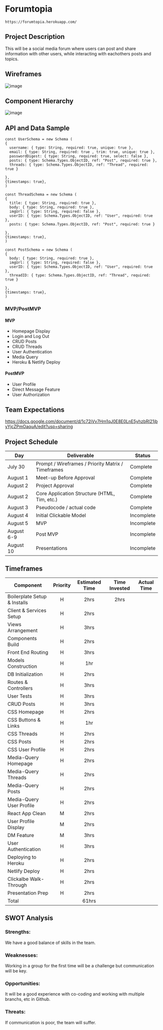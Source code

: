# Forumtopia
```
https://forumtopia.herokuapp.com/
```

## Project Description
This will be a social media forum where users can post and share information with other users, while interacting with eachothers posts and topics.

## Wireframes

![image](https://i.imgur.com/06OqHXt.png)

## Component Hierarchy

![image](https://i.imgur.com/MfbA3BK.png)

## API and Data Sample
```
const UserSchema = new Schema (
{ 
  username: { type: String, required: true, unique: true },
  email: { type: String, required: true , trim: true, unique: true },
  passwordDigest: { type: String, required: true, select: false },
  posts: { type: Schema.Types.ObjectID, ref: "Post", required: true },
  threads: { type: Schema.Types.ObjectID, ref: "Thread", required: true }
    
},
{timestamps: true},
)

const ThreadSchema = new Schema (
{ 
  title: { type: String, required: true },
  body: { type: String, required: true },
  imgUrl: { type: String, required: false },
  userID: { type: Schema.Types.ObjectID, ref: "User", required: true },
  posts: { type: Schema.Types.ObjectID, ref: "Post", required: true }
    
},
{timestamps: true},
)

const PostSchema = new Schema (
{ 
  body: { type: String, required: true },
  imgUrl: { type: String, required: false },
  userID: { type: Schema.Types.ObjectID, ref: "User", required: true },
  threadID: { type: Schema.Types.ObjectID, ref: "Thread", required: true }
    
},
{timestamps: true},
)
 ```
    
### MVP/PostMVP

#### MVP

- Homepage Display
- Login and Log Out
- CRUD Posts
- CRUD Threads
- User Authentication
- Media Query
- Heroku & Netlify Deploy


#### PostMVP

- User Profile
- Direct Message Feature
- User Authorization


## Team Expectations

https://docs.google.com/document/d/1c72iVv7Hm1qJ0E8E0LnE5yhzbRI21jbyYjcZPmOaquA/edit?usp=sharing

## Project Schedule

|  Day | Deliverable | Status
|---|---| ---|
|July 30| Prompt / Wireframes / Priority Matrix / Timeframes | Complete
|August 1| Meet-up Before Approval | Complete
|August 2| Project Approval | Complete
|August 2| Core Application Structure (HTML, Tim, etc.) | Complete
|August 3| Pseudocode / actual code | Complete
|August 4| Initial Clickable Model | Incomplete
|August 5| MVP | Incomplete
|August 6-9| Post MVP | Incomplete
|August 10| Presentations | Incomplete

## Timeframes

| Component | Priority | Estimated Time | Time Invested | Actual Time |
| --- | :---: |  :---: | :---: | :---: |
| Boilerplate Setup & Installs | H | 2hrs | 2hrs | |
| Client & Services Setup | H | 2hrs| | |
| Views Arrangement | H | 3hrs | | |
| Components Build | H | 2hrs | | |
| Front End Routing | H | 3hrs | | |
| Models Construction | H | 1hr | | |
| DB Initialization | H | 2hrs | | |
| Routes & Controllers | H | 3hrs | | |
| User Tests | H | 3hrs | | |
| CRUD Posts | H | 3hrs | | |
| CSS Homepage | H | 2hrs | | |
| CSS Buttons & Links | H | 1hr | | |
| CSS Threads | H | 2hrs | | |
| CSS Posts | H | 2hrs | | |
| CSS User Profile | H | 2hrs | | |
| Media-Query Homepage | H | 2hrs | | |
| Media-Query Threads | H | 2hrs | | |
| Media-Query Posts | H | 2hrs | | |
| Media-Query User Profile | H | 2hrs | | |
| React App Clean | M | 2hrs | | |
| User Profile Display | M | 2hrs | | |
| DM Feature | M | 3hrs | | |
| User Authentication | H | 3hrs | | |
| Deploying to Heroku | H | 2hrs | | |
| Netlify Deploy | H | 2hrs | | |
| Clickalbe Walk-Through | H | 2hrs | | |
| Presentation Prep | H | 2hrs | | |
| Total | | 61hrs | | |

## SWOT Analysis

### Strengths:
We have a good balance of skills in the team.
### Weaknesses:
Working in a group for the first time will be a challenge but communication will be key.
### Opportunities:
It will be a good experience with co-coding and working with multiple branchs, etc in Github.
### Threats:
If communication is poor, the team will suffer.
